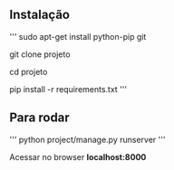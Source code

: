 Instalação
----------

'''
sudo apt-get install python-pip git

git clone projeto

cd projeto

pip install -r requirements.txt
'''

Para rodar
----------

'''
python project/manage.py runserver
'''

Acessar no browser **localhost:8000**

